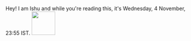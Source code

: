 Hey! I am Ishu and while you're reading this, it's Wednesday, 4 November, 23:55 IST.
<img height="64px" src="https://github.com/ir2010/ir2010/blob/main/assets/giphy.mp4">
